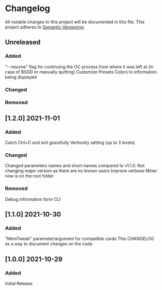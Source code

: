 # Changelog
All notable changes to this project will be documented in this file.
This project adheres to [Semantic Versioning](https://semver.org/).

## Unreleased
### Added
"--resume" flag for continuing the OC process from where it was left at (in case of BSOD or manually quitting)
Customize Presets
Colors to information being displayed
### Changed
### Removed

## [1.2.0] 2021-11-01
### Added
Catch Ctrl+C and exit gracefully
Verbosity setting (up to 3 levels)
### Changed
Changed parameters names and short-names compared to v1.1.0. Not changing major version as there are no known users
Improve verbose
Miner now is on the root folder
### Removed
Debug information form CLI

## [1.1.0] 2021-10-30
### Added
"MemTweak" parameter/argument for compatible cards
This CHANGELOG as a way to document changes on the code.


## [1.0.0] 2021-10-29
### Added
Initial Release